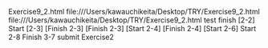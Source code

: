 Exercise9_2.html
file:///Users/kawauchikeita/Desktop/TRY/Exercise9_2.html
file:///Users/kawauchikeita/Desktop/TRY/Exercise9_2.html
test
finish [2-2]
Start [2-3]
[Finish 2-3]
[Finish 2-3]
[Start 2-4]
[Finish 2-4]
[Start 2-6]
Start 2-8
Finish 3-7
submit Exercise2
